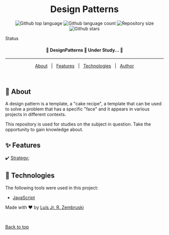 <h1 align="center">Design Patterns</h1>

<p align="center">
  <img alt="Github top language" src="https://img.shields.io/github/languages/top/luis-jr-zembruski/designpatterns?color=56BEB8">

  <img alt="Github language count" src="https://img.shields.io/github/languages/count/luis-jr-zembruski/designpatterns?color=56BEB8">

  <img alt="Repository size" src="https://img.shields.io/github/repo-size/luis-jr-zembruski/designpatterns?color=56BEB8">

  <img alt="Github stars" src="https://img.shields.io/github/stars/luis-jr-zembruski/designpatterns?color=56BEB8" />
</p>

Status

<h4 align="center">
	🚧  DesignPatterns 🚀 Under Study...  🚧
</h4>

<hr>

<p align="center">
  <a href="#dart-about">About</a> &#xa0; | &#xa0; 
  <a href="#sparkles-features">Features</a> &#xa0; | &#xa0;
  <a href="#rocket-technologies">Technologies</a> &#xa0; | &#xa0;
  <a href="https://github.com/luis-jr-zembruski" target="_blank">Author</a>
</p>

<br>

## :dart: About

A design pattern is a template, a "cake recipe", a template that can be used to solve a problem that has a specific "face" and it appears in various projects in different contexts.

This repository is used for studies on the subject in question. Take the opportunity to gain knowledge about.

## :sparkles: Features

:heavy_check_mark: <a href="https://github.com/luis-jr-zembruski/DesignPatterns/tree/master/Strategy">Strategy</a>;

## :rocket: Technologies

The following tools were used in this project:

- [JavaScript](https://developer.mozilla.org/pt-BR/docs/Web/JavaScript)

Made with :heart: by <a href="https://github.com/luis-jr-zembruski" target="_blank">Luís Jr. R. Zembruski</a>

&#xa0;

<a href="#top">Back to top</a>

